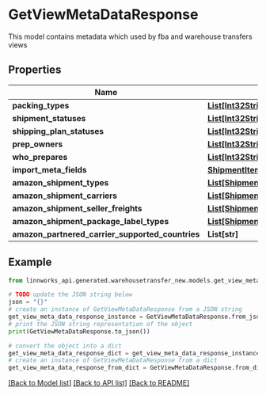 # GetViewMetaDataResponse

This model contains metadata which used by fba and warehouse transfers views

## Properties

Name | Type | Description | Notes
------------ | ------------- | ------------- | -------------
**packing_types** | [**List[Int32StringKeyValuePair]**](Int32StringKeyValuePair.md) |  | [optional] 
**shipment_statuses** | [**List[Int32StringKeyValuePair]**](Int32StringKeyValuePair.md) |  | [optional] 
**shipping_plan_statuses** | [**List[Int32StringKeyValuePair]**](Int32StringKeyValuePair.md) |  | [optional] 
**prep_owners** | [**List[Int32StringKeyValuePair]**](Int32StringKeyValuePair.md) |  | [optional] 
**who_prepares** | [**List[Int32StringKeyValuePair]**](Int32StringKeyValuePair.md) |  | [optional] 
**import_meta_fields** | [**ShipmentItemsImportMetaFields**](ShipmentItemsImportMetaFields.md) |  | [optional] 
**amazon_shipment_types** | [**List[ShipmentTypeModel]**](ShipmentTypeModel.md) |  | [optional] 
**amazon_shipment_carriers** | [**List[ShipmentCarrierModel]**](ShipmentCarrierModel.md) |  | [optional] 
**amazon_shipment_seller_freights** | [**List[ShipmentSellerFreightModel]**](ShipmentSellerFreightModel.md) |  | [optional] 
**amazon_shipment_package_label_types** | [**List[ShipmentPackageLabelTypeModel]**](ShipmentPackageLabelTypeModel.md) |  | [optional] 
**amazon_partnered_carrier_supported_countries** | **List[str]** |  | [optional] 

## Example

```python
from linnworks_api.generated.warehousetransfer_new.models.get_view_meta_data_response import GetViewMetaDataResponse

# TODO update the JSON string below
json = "{}"
# create an instance of GetViewMetaDataResponse from a JSON string
get_view_meta_data_response_instance = GetViewMetaDataResponse.from_json(json)
# print the JSON string representation of the object
print(GetViewMetaDataResponse.to_json())

# convert the object into a dict
get_view_meta_data_response_dict = get_view_meta_data_response_instance.to_dict()
# create an instance of GetViewMetaDataResponse from a dict
get_view_meta_data_response_from_dict = GetViewMetaDataResponse.from_dict(get_view_meta_data_response_dict)
```
[[Back to Model list]](../README.md#documentation-for-models) [[Back to API list]](../README.md#documentation-for-api-endpoints) [[Back to README]](../README.md)


